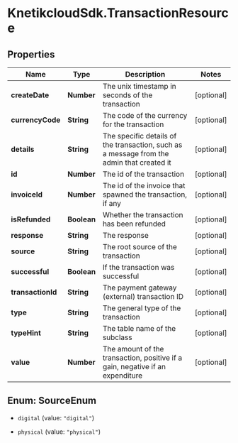 # KnetikcloudSdk.TransactionResource

## Properties
Name | Type | Description | Notes
------------ | ------------- | ------------- | -------------
**createDate** | **Number** | The unix timestamp in seconds of the transaction | [optional] 
**currencyCode** | **String** | The code of the currency for the transaction | [optional] 
**details** | **String** | The specific details of the transaction, such as a message from the admin that created it | [optional] 
**id** | **Number** | The id of the transaction | [optional] 
**invoiceId** | **Number** | The id of the invoice that spawned the transaction, if any | [optional] 
**isRefunded** | **Boolean** | Whether the transaction has been refunded | [optional] 
**response** | **String** | The response | [optional] 
**source** | **String** | The root source of the transaction | [optional] 
**successful** | **Boolean** | If the transaction was successful | [optional] 
**transactionId** | **String** | The payment gateway (external) transaction ID | [optional] 
**type** | **String** | The general type of the transaction | [optional] 
**typeHint** | **String** | The table name of the subclass | [optional] 
**value** | **Number** | The amount of the transaction, positive if a gain, negative if an expenditure | [optional] 


<a name="SourceEnum"></a>
## Enum: SourceEnum


* `digital` (value: `"digital"`)

* `physical` (value: `"physical"`)




